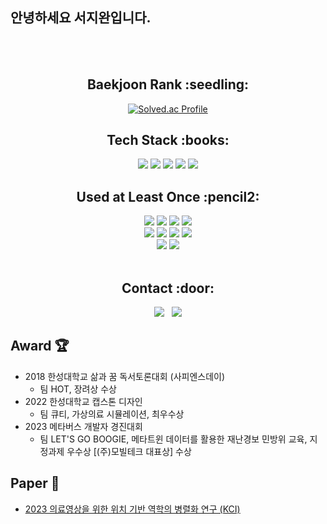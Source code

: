 ## 안녕하세요 서지완입니다.
<div align="center">
<br><br>
<h2>Baekjoon Rank :seedling:</h2>

[![Solved.ac Profile](http://mazassumnida.wtf/api/v2/generate_badge?boj=wannaseoji)](https://solved.ac/wannaseoji/)

<h2>Tech Stack :books:</h2>
<img src="https://img.shields.io/badge/c++-%2300599C.svg?style=for-the-badge&logo=c%2B%2B&logoColor=white">
<img src="https://img.shields.io/badge/OpenGL-%23FFFFFF.svg?style=for-the-badge&logo=opengl">
<img src="https://img.shields.io/badge/unity-%23000000.svg?style=for-the-badge&logo=unity&logoColor=white">
<img src="https://img.shields.io/badge/unrealengine-%23313131.svg?style=for-the-badge&logo=unrealengine&logoColor=white">
<img src="https://img.shields.io/badge/nVIDIA-%2376B900.svg?style=for-the-badge&logo=nVIDIA&logoColor=white">

<h2>Used at Least Once :pencil2:</h2>
<img src="https://img.shields.io/badge/HTML5-E34F26?style=flat&logo=HTML5&logoColor=white"> 
<img src="https://img.shields.io/badge/CSS3-1572B6?style=flat&logo=CSS3&logoColor=white"> 
<img src="https://img.shields.io/badge/JavaScript-F7DF1E?style=flat&logo=JavaScript&logoColor=white"> 
<img src="https://img.shields.io/badge/React-61DAFB?style=flat&logo=React&logoColor=white"> <br>
<img src="https://img.shields.io/badge/Swift-F05138?style=flat&logo=Swift&logoColor=white"> 
<img src="https://img.shields.io/badge/Kotlin-7F52FF?style=flat&logo=Kotlin&logoColor=white"> 
<img src="https://img.shields.io/badge/Java-007396?style=flat&logo=Java&logoColor=white">
<img src="https://img.shields.io/badge/Firebase-FFCA28?style=flat&logo=Firebase&logoColor=white"> <br>
<img src="https://img.shields.io/badge/Python-3776AB?style=flat&logo=Python&logoColor=white">
<img src="https://img.shields.io/badge/MySQL-4479A1?style=flat&logo=MySQL&logoColor=white"> <br><br>

<h2>Contact :door:</h2>
<div align="center">
  <a href="https://wannadev.tistory.com/"><img src="https://img.shields.io/badge/Tistory-000000?style=flat-square&logo=Tistory&logoColor=white&link="https://wannadev.tistory.com/"/></a>&nbsp&nbsp
  <a href="mailto:wannaseoji@naver.com"><img src="https://img.shields.io/badge/Gmail-EA4335?style=flat-square&logo=Gmail&logoColor=white&link=mailto:wannaseoji@naver.com"/></a>
</div>
</div>

## Award :trophy:
* 2018 한성대학교 삶과 꿈 독서토론대회 (사피엔스데이)
  * 팀 HOT, 장려상 수상
* 2022 한성대학교 캡스톤 디자인 
  * 팀 큐티, 가상의료 시뮬레이션, 최우수상
* 2023 메타버스 개발자 경진대회
  * 팀 LET'S GO BOOGIE, 메타트윈 데이터를 활용한 재난경보 민방위 교육, 지정과제 우수상 [(주)모빌테크 대표상] 수상
## Paper :pushpin:
* [2023 의료영상을 위한 위치 기반 역학의 병렬화 연구 (KCI)](https://github.com/wannaseoji/wannaseoji/files/12788982/_._._._.pdf)
